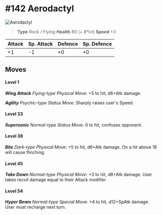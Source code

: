 # #142 Aerodactyl


![Aerodactyl](https://img.pokemondb.net/sprites/home/normal/1x/aerodactyl.png)

> **Type** Rock / Flying
> **Health** 80 (+ 8\*lvl)
> **Speed** +3

| Attack | Sp. Attack | Defence | Sp. Defence |
| ------ | ---------- | ------- | ----------- |
| +1 | -1 | +0 | +0 |

## Moves
#### Level 1

***Wing Attack** Flying-type Physical Move*: +5 to hit, d6+Atk damage. 

***Agility** Psychic-type Status Move*: Sharply raises user's Speed.
#### Level 33

***Supersonic** Normal-type Status Move*: 0 to hit, confuses opponent.
#### Level 38

***Bite** Dark-type Physical Move*: +5 to hit, d6+Atk damage. On a hit above 18 will cause flinching.
#### Level 45

***Take Down** Normal-type Physical Move*: +3 to hit, d8+Atk damage. User takes recoil damage equal to their Attack modifier.
#### Level 54

***Hyper Beam** Normal-type Special Move*: +4 to hit, d12+SpAtk damage. User must recharge next turn.

